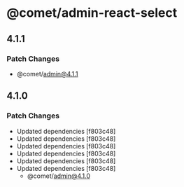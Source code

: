 # @comet/admin-react-select

## 4.1.1

### Patch Changes

-   @comet/admin@4.1.1

## 4.1.0

### Patch Changes

-   Updated dependencies [f803c48]
-   Updated dependencies [f803c48]
-   Updated dependencies [f803c48]
-   Updated dependencies [f803c48]
-   Updated dependencies [f803c48]
-   Updated dependencies [f803c48]
    -   @comet/admin@4.1.0
